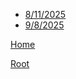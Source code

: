 - [8/11/2025](%WEBPATH%/articles/2025/8-11)
- [9/8/2025](%WEBPATH%/articles/2025/9-8)

[Home](%WEBPATH%/articles/)

[Root](%WEBPATH%)